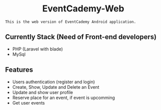 <div>
    <h1 align="center">EventCademy-Web</h1>
    
    This is the web version of EventCademy Android application.

</img>

## Currently Stack (Need of Front-end developers)

- PHP (Laravel with blade)
- MySql

## Features
- Users authentication (register and login)
- Create, Show, Update and Delete an Event
- Update and show user profile
- Reserve place for an event, if event is upcomming
- Get user events